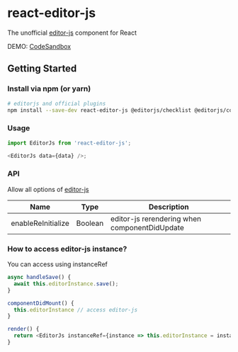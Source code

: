 # react-editor-js

The unofficial [editor-js](https://editorjs.io/) component for React

DEMO: [CodeSandbox](https://codesandbox.io/s/7wr6jp2891)

## Getting Started

### Install via npm (or yarn)

```bash
# editorjs and official plugins
npm install --save-dev react-editor-js @editorjs/checklist @editorjs/code @editorjs/delimiter @editorjs/editorjs @editorjs/embed @editorjs/header @editorjs/image @editorjs/inline-code @editorjs/link @editorjs/list @editorjs/marker @editorjs/paragraph @editorjs/quote @editorjs/raw @editorjs/simple-image @editorjs/table @editorjs/warning
```

### Usage

```js
import EditorJs from 'react-editor-js';

<EditorJs data={data} />;
```

### API

Allow all options of [editor-js](https://github.com/codex-team/editor.js/blob/master/types/configs/editor-config.d.ts)

| Name               | Type    | Description                                   |
| ------------------ | ------- | --------------------------------------------- |
| enableReInitialize | Boolean | editor-js rerendering when componentDidUpdate |

### How to access editor-js instance?

You can access using instanceRef

```js
async handleSave() {
  await this.editorInstance.save();
}

componentDidMount() {
  this.editorInstance // access editor-js
}

render() {
  return <EditorJs instanceRef={instance => this.editorInstance = instance} data={data} />
}
```
